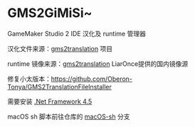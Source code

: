# GMS2GiMiSi~

 GameMaker Studio 2 IDE 汉化及 runtime 管理器

汉化文件来源：[gms2translation](https://github.com/GamemakerChina/gms2translation/tree/gh-pages) 项目

runtime 镜像来源：[gms2translation](https://gms.magecorn.com/#/) LiarOnce提供的国内镜像源

修复小太版本：https://github.com/Oberon-Tonya/GMS2TranslationFileInstaller

需要安装 [.Net Framework 4.5](https://www.microsoft.com/zh-CN/download/details.aspx?id=30653)

macOS sh 脚本前往仓库的 [macOS-sh](https://github.com/GamemakerChina/GMS2TranslationFileInstaller/tree/macOS-sh) 分支
